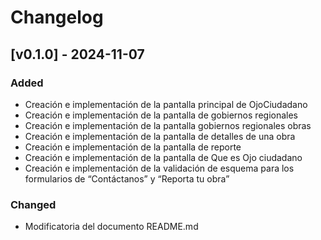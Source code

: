 # Changelog
## [v0.1.0] - 2024-11-07
### Added
- Creación e implementación de la pantalla principal de OjoCiudadano
- Creación e implementación de la pantalla de gobiernos regionales
- Creación e implementación de la pantalla gobiernos regionales obras
- Creación e implementación de la pantalla de detalles de una obra
- Creación e implementación de la pantalla de reporte
- Creación e implementación de la pantalla de Que es Ojo ciudadano
- Creación e implementación de la validación de esquema para los formularios de “Contáctanos” y “Reporta tu obra”
### Changed
- Modificatoria del documento README.md